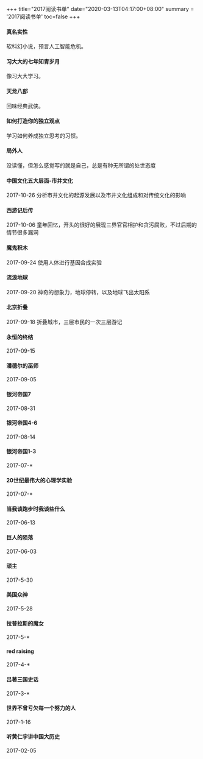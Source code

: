 +++
title="2017阅读书单"
date="2020-03-13T04:17:00+08:00"
summary = '2017阅读书单'
toc=false
+++

#### **真名实性**

软科幻小说，预言人工智能危机。

#### **习大大的七年知青岁月**

像习大大学习。

#### **天龙八部**

回味经典武侠。

#### **如何打造你的独立观点**

学习如何养成独立思考的习惯。

#### **局外人**

没读懂，但怎么感觉写的就是自己，总是有种无所谓的处世态度

#### **中国文化五大层面-市井文化**

2017-10-26 分析市井文化的起源发展以及市井文化组成和对传统文化的影响

#### **西游记后传**

2017-10-06 童年回忆，开头的很好的展现三界官官相护和贪污腐败，不过后期的情节很多漏洞

#### **魔鬼积木**

2017-09-24 使用人体进行基因合成实验

#### **流浪地球**

2017-09-20 神奇的想象力，地球停转，以及地球飞出太阳系

#### **北京折叠**

2017-09-18 折叠城市，三层市民的一次三层游记

#### **永恒的终结**

2017-09-15

#### **潘德尔的巫师**

2017-09-05

#### **银河帝国7**

2017-08-31

#### **银河帝国4-6**

2017-08-14

#### **银河帝国1-3**

2017-07-\*

#### **20世纪最伟大的心理学实验**

2017-07-\*

#### **当我谈跑步时我谈些什么**

2017-06-13

#### **巨人的陨落**

2017-06-03

#### **顽主**

2017-5-30

#### **美国众神**

2017-5-28

#### **拉普拉斯的魔女**

2017-5-\*

#### **red raising**

2017-4-\*

#### **吕著三国史话**

2017-3-\*

#### **世界不曾亏欠每一个努力的人**

2017-1-16

#### **听黄仁宇讲中国大历史**

2017-02-05

